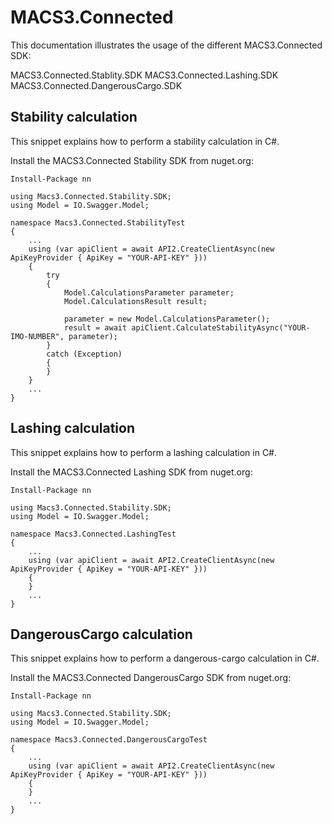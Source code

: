 # MACS3.Connected
This documentation illustrates the usage of the different MACS3.Connected SDK:

MACS3.Connected.Stablity.SDK
MACS3.Connected.Lashing.SDK
MACS3.Connected.DangerousCargo.SDK

## Stability calculation
This snippet explains how to perform a stability calculation in C#.

Install the MACS3.Connected Stability SDK from nuget.org:
```
Install-Package nn
```

```
using Macs3.Connected.Stability.SDK;
using Model = IO.Swagger.Model;

namespace Macs3.Connected.StabilityTest
{
    ...
    using (var apiClient = await API2.CreateClientAsync(new ApiKeyProvider { ApiKey = "YOUR-API-KEY" }))
    {
        try
        {
            Model.CalculationsParameter parameter;
            Model.CalculationsResult result;

            parameter = new Model.CalculationsParameter();
            result = await apiClient.CalculateStabilityAsync("YOUR-IMO-NUMBER", parameter);
        }
        catch (Exception)
        {
        }
    }
    ...
}
```

## Lashing calculation
This snippet explains how to perform a lashing calculation in C#.

Install the MACS3.Connected Lashing SDK from nuget.org:
```
Install-Package nn
```

```
using Macs3.Connected.Stability.SDK;
using Model = IO.Swagger.Model;

namespace Macs3.Connected.LashingTest
{
    ...
    using (var apiClient = await API2.CreateClientAsync(new ApiKeyProvider { ApiKey = "YOUR-API-KEY" }))
    {
    }
    ...
}
```

## DangerousCargo calculation
This snippet explains how to perform a dangerous-cargo calculation in C#.

Install the MACS3.Connected DangerousCargo SDK from nuget.org:
```
Install-Package nn
```

```
using Macs3.Connected.Stability.SDK;
using Model = IO.Swagger.Model;

namespace Macs3.Connected.DangerousCargoTest
{
    ...
    using (var apiClient = await API2.CreateClientAsync(new ApiKeyProvider { ApiKey = "YOUR-API-KEY" }))
    {
    }
    ...
}
```
